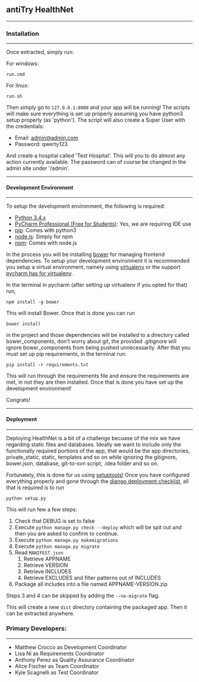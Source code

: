 ## antiTry HealthNet
---

### Installation
---

Once extracted, simply run:

For windows:

    run.cmd

For linux:

    run.sh

Then simply go to `127.0.0.1:8000` and your app will be running! The scripts will make sure everything is set up properly assuming you
have python3 setup properly (as 'python'). The script will also create a Super User with the credentials:

- Email: admin@admin.com
- Password: qwerty123

And create a hospital called 'Test Hospital'. This will you to do almost any action currently available. The password can of course be
changed in the admin site under '/admin'.

---
#### Development Environment
---
To setup the development environment, the following is required:

 - [Python 3.4.x](https://www.python.org/)
 - [PyCharm Professional (Free for Students)](https://www.jetbrains.com/pycharm/): Yes, we are requiring IDE use
 - [pip](https://pip.pypa.io/en/stable/): Comes with python3
 - [node.js](https://nodejs.org/en/): Simply for npm
 - [npm](https://www.npmjs.com/): Comes with node.js 

In the process you will be installing [bower](http://bower.io/) for managing frontend dependencies. To setup your development environment it is recommended you setup a virtual environment, namely using [virtualenv](https://virtualenv.readthedocs.org/en/latest/) or the support [pycharm has for virtualenv](https://www.jetbrains.com/pycharm/help/creating-virtual-environment.html).

In the terminal in pycharm (after setting up virtualenv if you opted for that) run,

    npm install -g bower

This will install Bower. Once that is done you can run

    bower install

in the project and those dependencies will be installed to a directory called bower\_components, don't worry about git, the provided .gitignore will ignore bower_components from being pushed unnecessarily. After that you must set up pip
requirements, in the terminal run:

    pip install -r requirements.txt

This will run through the requirements file and ensure the requirements are met, in not they are then installed. Once that is done you have set up the development environment! 

Congrats!

---
#### Deployment
---

Deploying HealthNet is a bit of a challenge becuase of the mix we have regarding static files and databases. Ideally we want to include only the functionally required portions of the app, that would be the app directories, private_static, static, templates and so on while ignoring the gitignore, bower.json, database, git-to-svn script, .idea folder and so on. 

Fortunately, this is done for us using [setuptools!](http://pythonhosted.org/setuptools/) Once you have configured everything properly and gone through the [django deployment checklist](https://docs.djangoproject.com/en/1.9/howto/deployment/checklist/), all that is required is to run

    python setup.py

This will run few a few steps:

1. Check that DEBUG is set to false
2. Execute `python manage.py check --deploy` which will be spit out and then you are asked to confirm to continue.
3. Execute `python manage.py makemigrations`
4. Execute `python manage.py migrate`
4. Read `MANIFEST.json`
    1. Retrieve APPNAME
    2. Retrieve VERSION
    3. Retrieve INCLUDES
    4. Retrieve EXCLUDES and filter patterns out of INCLUDES
5. Package all includes into a file named APPNAME-VERSION.zip

Steps 3 and 4 can be skipped by adding the `--no-migrate` flag. 

This will create a new `dist` directory containing the packaged app. Then it can be extracted anywhere.

### Primary Developers:
---
- Matthew Crocco as Development Coordinator
- Lisa Ni as Requirements Coordinator
- Anthony Perez as Quality Assurance Coordinator
- Alice Fischer as Team Coordinator
- Kyle Scagnelli as Test Coordinator
